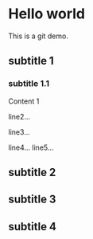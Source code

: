 # Hello world

This is a git demo.

##  subtitle 1
### subtitle 1.1

Content 1

line2...

line3...

line4...
line5...

##  subtitle 2

##  subtitle 3
##  subtitle 4
